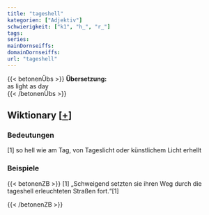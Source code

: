 ```yaml
---
title: "tageshell"
kategorien: ["Adjektiv"]
schwierigkeit: ["k1", "h_", "r_"]
tags:
series:
mainDornseiffs:
domainDornseiffs:
url: "tageshell"
---
```


{{< betonenÜbs >}}
**Übersetzung:**  
as light as day  
{{< /betonenÜbs >}}

## Wiktionary [[+](https://de.wiktionary.org/wiki/tageshell)]

### Bedeutungen
[1] so hell wie am Tag, von Tageslicht oder künstlichem Licht erhellt  

### Beispiele
{{< betonenZB >}}
[1] „Schweigend setzten sie ihren Weg durch die tageshell erleuchteten Straßen fort.“[1]  

{{< /betonenZB >}}

